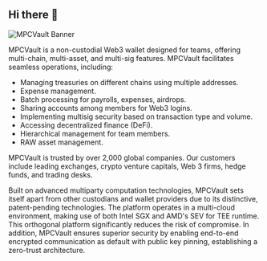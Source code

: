 ## Hi there 👋

![MPCVault Banner](https://docs.mpcvault.com/assets/images/banner-89dcb64285f311b098df400636f61fe9.jpg)

MPCVault is a non-custodial Web3 wallet designed for teams, offering multi-chain, multi-asset, and multi-sig features. MPCVault facilitates seamless operations, including:

- Managing treasuries on different chains using multiple addresses.
- Expense management.
- Batch processing for payrolls, expenses, airdrops.
- Sharing accounts among members for Web3 logins.
- Implementing multisig security based on transaction type and volume.
- Accessing decentralized finance (DeFi).
- Hierarchical management for team members.
- RAW asset management.

MPCVault is trusted by over 2,000 global companies. Our customers include leading exchanges, crypto venture capitals, Web 3 firms, hedge funds, and trading desks.

Built on advanced multiparty computation technologies, MPCVault sets itself apart from other custodians and wallet providers due to its distinctive, patent-pending technologies. The platform operates in a multi-cloud environment, making use of both Intel SGX and AMD's SEV for TEE runtime. This orthogonal platform significantly reduces the risk of compromise. In addition, MPCVault ensures superior security by enabling end-to-end encrypted communication as default with public key pinning, establishing a zero-trust architecture.
